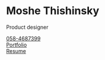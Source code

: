 
<main>
  <h1>Moshe Thishinsky</h1>
  <p>Product designer</p>
  <p>
    <a href="tel:+972584687399">058-4687399</a><br>
    <a href="https://www.figma.com/design/bp8CK3yVWrnde9W9UiorAd/Moshe-s-Portfolio?node-id=864-7721&t=jgSFbyYOKFyEZmg3-1">Portfolio</a><br>
    <a href="https://drive.google.com/file/d/1SYYBdQPG_iJvdQjAmh69UnW1Dej50aIC/view">Resume</a>
  </p>
</main>
</html>
